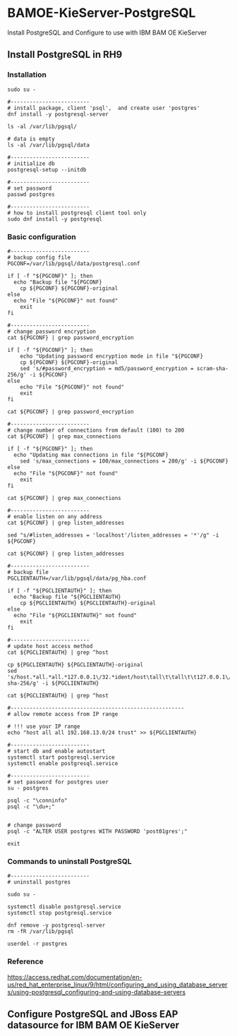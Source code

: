 # BAMOE-KieServer-PostgreSQL

Install PostgreSQL and Configure to use with IBM BAM OE KieServer

## Install PostgreSQL in RH9

### Installation
```
sudo su -

#-------------------------
# install package, client 'psql',  and create user 'postgres'
dnf install -y postgresql-server

ls -al /var/lib/pgsql/

# data is empty
ls -al /var/lib/pgsql/data

#-------------------------
# initialize db
postgresql-setup --initdb

#-------------------------
# set password
passwd postgres

#-------------------------
# how to install postgresql client tool only
sudo dnf install -y postgresql
```

### Basic configuration

```
#-------------------------
# backup config file
PGCONF=/var/lib/pgsql/data/postgresql.conf

if [ -f "${PGCONF}" ]; then
  echo "Backup file "${PGCONF}
	cp ${PGCONF} ${PGCONF}-original
else
  echo "File "${PGCONF}" not found"
	exit
fi

#-------------------------
# change password encryption
cat ${PGCONF} | grep password_encryption

if [ -f "${PGCONF}" ]; then
    echo "Updating password encryption mode in file "${PGCONF}
	cp ${PGCONF} ${PGCONF}-original
	sed 's/#password_encryption = md5/password_encryption = scram-sha-256/g' -i ${PGCONF} 
else
    echo "File "${PGCONF}" not found"
	exit
fi

cat ${PGCONF} | grep password_encryption

#-------------------------
# change number of connections from default (100) to 200
cat ${PGCONF} | grep max_connections

if [ -f "${PGCONF}" ]; then
  echo "Updating max connections in file "${PGCONF}
	sed 's/max_connections = 100/max_connections = 200/g' -i ${PGCONF} 
else
  echo "File "${PGCONF}" not found"
	exit
fi

cat ${PGCONF} | grep max_connections

#-------------------------
# enable listen on any address
cat ${PGCONF} | grep listen_addresses

sed "s/#listen_addresses = 'localhost'/listen_addresses = '*'/g" -i ${PGCONF}

cat ${PGCONF} | grep listen_addresses

#-------------------------
# backup file
PGCLIENTAUTH=/var/lib/pgsql/data/pg_hba.conf

if [ -f "${PGCLIENTAUTH}" ]; then
  echo "Backup file "${PGCLIENTAUTH}
	cp ${PGCLIENTAUTH} ${PGCLIENTAUTH}-original
else
  echo "File "${PGCLIENTAUTH}" not found"
	exit
fi

#-------------------------
# update host access method
cat ${PGCLIENTAUTH} | grep ^host

cp ${PGCLIENTAUTH} ${PGCLIENTAUTH}-original
sed 's/host.*all.*all.*127.0.0.1\/32.*ident/host\tall\t\tall\t\t127.0.0.1\/32\t\tscram-sha-256/g' -i ${PGCLIENTAUTH}

cat ${PGCLIENTAUTH} | grep ^host

#-------------------------------------------------------
# allow remote access from IP range

# !!! use your IP range
echo "host all all 192.168.13.0/24 trust" >> ${PGCLIENTAUTH}

#-------------------------
# start db and enable autostart
systemctl start postgresql.service
systemctl enable postgresql.service

#-------------------------
# set password for postgres user
su - postgres

psql -c "\conninfo"
psql -c "\du+;"


# change password
psql -c "ALTER USER postgres WITH PASSWORD 'post01gres';"

exit
```


### Commands to uninstall PostgreSQL
```
#-------------------------
# uninstall postgres

sudo su -

systemctl disable postgresql.service
systemctl stop postgresql.service

dnf remove -y postgresql-server
rm -fR /var/lib/pgsql

userdel -r postgres
```

### Reference

https://access.redhat.com/documentation/en-us/red_hat_enterprise_linux/9/html/configuring_and_using_database_servers/using-postgresql_configuring-and-using-database-servers


## Configure PostgreSQL and JBoss EAP datasource for IBM BAM OE KieServer
```
```

```
```

```
```

```
```

```
```

```
```

```
```



